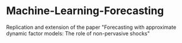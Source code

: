 # Machine-Learning-Forecasting
Replication and extension of the paper "Forecasting with approximate dynamic factor models: The role of non-pervasive shocks"
